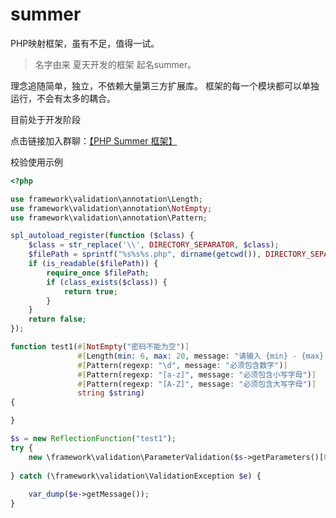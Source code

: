 # summer
PHP映射框架，虽有不足，值得一试。
> 名字由来 夏天开发的框架 起名summer。

理念追随简单，独立，不依赖大量第三方扩展库。
框架的每一个模块都可以单独运行，不会有太多的耦合。

目前处于开发阶段

点击链接加入群聊：[【PHP Summer 框架】](https://jq.qq.com/?_wv=1027&k=QrL9XZ8z)

校验使用示例

```php
<?php

use framework\validation\annotation\Length;
use framework\validation\annotation\NotEmpty;
use framework\validation\annotation\Pattern;

spl_autoload_register(function ($class) {
    $class = str_replace('\\', DIRECTORY_SEPARATOR, $class);
    $filePath = sprintf("%s%s%s.php", dirname(getcwd()), DIRECTORY_SEPARATOR, $class);
    if (is_readable($filePath)) {
        require_once $filePath;
        if (class_exists($class)) {
            return true;
        }
    }
    return false;
});

function test1(#[NotEmpty("密码不能为空")]
               #[Length(min: 6, max: 20, message: "请输入 {min} - {max} 个字符")]
               #[Pattern(regexp: "\d", message: "必须包含数字")]
               #[Pattern(regexp: "[a-z]", message: "必须包含小写字母")]
               #[Pattern(regexp: "[A-Z]", message: "必须包含大写字母")]
               string $string)
{

}

$s = new ReflectionFunction("test1");
try {
    new \framework\validation\ParameterValidation($s->getParameters()[0], "1122");
    
} catch (\framework\validation\ValidationException $e) {
    
    var_dump($e->getMessage());
}
```
